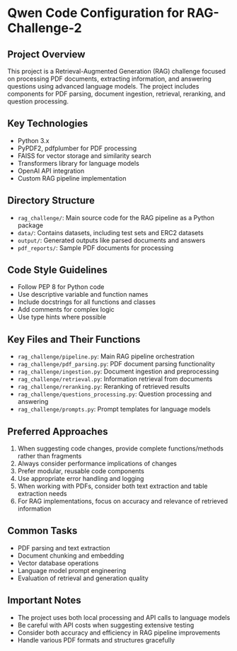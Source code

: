 # Qwen Code Configuration for RAG-Challenge-2

## Project Overview
This project is a Retrieval-Augmented Generation (RAG) challenge focused on processing PDF documents, extracting information, and answering questions using advanced language models. The project includes components for PDF parsing, document ingestion, retrieval, reranking, and question processing.

## Key Technologies
- Python 3.x
- PyPDF2, pdfplumber for PDF processing
- FAISS for vector storage and similarity search
- Transformers library for language models
- OpenAI API integration
- Custom RAG pipeline implementation

## Directory Structure
- `rag_challenge/`: Main source code for the RAG pipeline as a Python package
- `data/`: Contains datasets, including test sets and ERC2 datasets
- `output/`: Generated outputs like parsed documents and answers
- `pdf_reports/`: Sample PDF documents for processing

## Code Style Guidelines
- Follow PEP 8 for Python code
- Use descriptive variable and function names
- Include docstrings for all functions and classes
- Add comments for complex logic
- Use type hints where possible

## Key Files and Their Functions
- `rag_challenge/pipeline.py`: Main RAG pipeline orchestration
- `rag_challenge/pdf_parsing.py`: PDF document parsing functionality
- `rag_challenge/ingestion.py`: Document ingestion and preprocessing
- `rag_challenge/retrieval.py`: Information retrieval from documents
- `rag_challenge/reranking.py`: Reranking of retrieved results
- `rag_challenge/questions_processing.py`: Question processing and answering
- `rag_challenge/prompts.py`: Prompt templates for language models

## Preferred Approaches
1. When suggesting code changes, provide complete functions/methods rather than fragments
2. Always consider performance implications of changes
3. Prefer modular, reusable code components
4. Use appropriate error handling and logging
5. When working with PDFs, consider both text extraction and table extraction needs
6. For RAG implementations, focus on accuracy and relevance of retrieved information

## Common Tasks
- PDF parsing and text extraction
- Document chunking and embedding
- Vector database operations
- Language model prompt engineering
- Evaluation of retrieval and generation quality

## Important Notes
- The project uses both local processing and API calls to language models
- Be careful with API costs when suggesting extensive testing
- Consider both accuracy and efficiency in RAG pipeline improvements
- Handle various PDF formats and structures gracefully